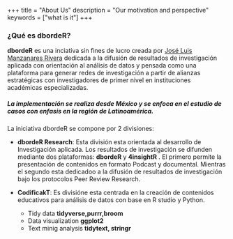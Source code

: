 +++
title = "About Us"
description = "Our motivation and perspective"
keywords = ["what is it"]
+++
    

  
### ¿Qué es dbordeR?
  
  **dbordeR** es una inciativa sin fines de lucro creada por  [José Luis Manzanares Rivera](https://www.colef.mx/posgrado/profesores/borrador-automatico-31/)  dedicada a la difusión de resultados de investigación aplicada con orientación al análisis de datos y pensada como una plataforma para generar redes de investigación a partir de alianzas estratégicas con investigadores de primer nivel en instituciones académicas especializadas.   
  
  
  

##### La implementación se realiza desde México y se enfoca en el estudio de casos con enfasis en la región de Latinoamérica.  

La iniciativa dbordeR se compone por 2 divisiones: 
  
* **dbordeR Research**:  Esta división  esta orientada al desarrollo de Investigación aplicada. Los resultados de investigación se difunden mediante dos plataformas: **dbordeR** y **4insightR** . El primero permite  la presentación de contenidos en formato Podcast  y documental. Mientras el segundo esta dedicadoo a la difusión de resultados de investigación bajo los protocolos  Peer Review Research. 

* **CodificakT**: Es divisióne esta centrada en la creación de contenidos educativos para análisis de datos con base en R studio y Python.

  + Tidy data           **tidyverse,purrr,broom**
  + Data visualization  **ggplot2**
  + Text minig analysis **tidytext, stringr**